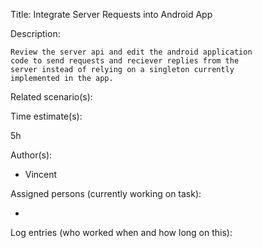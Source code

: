 Title: Integrate Server Requests into Android App 

Description:

	Review the server api and edit the android application
	code to send requests and reciever replies from the
	server instead of relying on a singleton currently
	implemented in the app.
	
	
Related scenario(s):


  
Time estimate(s):

  5h

Author(s):

  - Vincent


Assigned persons (currently working on task):

  - 

Log entries (who worked when and how long on this):


